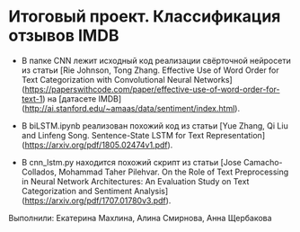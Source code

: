 # Итоговый проект. Классификация отзывов IMDB

+ В папке CNN лежит исходный код реализации свёрточной нейросети из статьи [Rie Johnson, Tong Zhang. Effective Use of Word Order for Text Categorization with Convolutional Neural Networks] (https://paperswithcode.com/paper/effective-use-of-word-order-for-text-1) на [датасете IMDB] (http://ai.stanford.edu/~amaas/data/sentiment/index.html).

+ В biLSTM.ipynb реализован похожий код из статьи [Yue Zhang, Qi Liu and Linfeng Song. Sentence-State LSTM for Text Representation] (https://arxiv.org/pdf/1805.02474v1.pdf).

+ В cnn_lstm.py находится похожий скрипт из статьи [Jose Camacho-Collados, Mohammad Taher Pilehvar. On the Role of Text Preprocessing in Neural Network Architectures: An Evaluation Study on Text Categorization and Sentiment Analysis] (https://arxiv.org/pdf/1707.01780v3.pdf).


Выполнили: Екатерина Махлина, Алина Смирнова, Анна Щербакова
